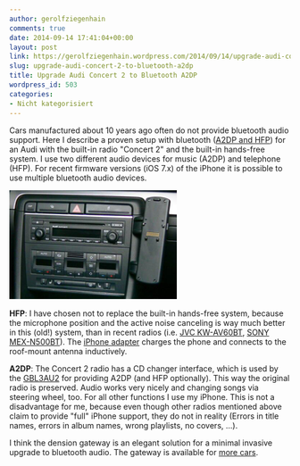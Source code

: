 ```yaml
---
author: gerolfziegenhain
comments: true
date: 2014-09-14 17:41:04+00:00
layout: post
link: https://gerolfziegenhain.wordpress.com/2014/09/14/upgrade-audi-concert-2-to-bluetooth-a2dp/
slug: upgrade-audi-concert-2-to-bluetooth-a2dp
title: Upgrade Audi Concert 2 to Bluetooth A2DP
wordpress_id: 503
categories:
- Nicht kategorisiert
---
```


Cars manufactured about 10 years ago often do not provide bluetooth audio support. Here I describe a proven setup with bluetooth ([A2DP and HFP](http://en.wikipedia.org/wiki/List_of_Bluetooth_profiles)) for an Audi with the built-in radio "Concert 2" and the built-in hands-free system. I use two different audio devices for music (A2DP) and telephone (HFP). For recent firmware versions (iOS 7.x) of the iPhone it is possible to use multiple bluetooth audio devices.

![Audi Concert 2](audi-concert-2.png)

**HFP**: I have chosen not to replace the built-in hands-free system, because the microphone position and the active noise canceling is way much better in this (old!) system, than in recent radios (i.e. [JVC KW-AV60BT](http://www.amazon.de/gp/product/B0076Z3DUG/ref=wms_ohs_product?ie=UTF8&psc=1), [SONY MEX-N500BT](http://www.amazon.de/Sony-MEX-N5000BT-AUX-Eingang-Smartphone-Tastenbeleuchtung/dp/B00GUD9AU2/ref=sr_1_1?ie=UTF8&qid=1410715694&)). The [iPhone adapter](http://www.amazon.de/Handyadapter-Ladeschale-Apple-iPhone-5/dp/B00E4HLGGW/ref=sr_1_1?ie=UTF8&qid=1410715867&sr=8-1) charges the phone and connects to the roof-mount antenna inductively.

**A2DP**: The Concert 2 radio has a CD changer interface, which is used by the [GBL3AU2](http://www.amazon.de/DENSION-Gateway-Lite-Audi-MiniISO/dp/B008LVWC9M/ref=sr_1_1?s=ce-de) for providing A2DP (and HFP optionally). This way the original radio is preserved. Audio works very nicely and changing songs via steering wheel, too. For all other functions I use my iPhone. This is not a disadvantage for me, because even though other radios mentioned above claim to provide "full" iPhone support, they do not in reality (Errors in title names, errors in album names, wrong playlists, no covers, ...).

I think the dension gateway is an elegant solution for a minimal invasive upgrade to bluetooth audio. The gateway is available for [more cars](http://www.dension.com/de/downloads/car-compatibility).

